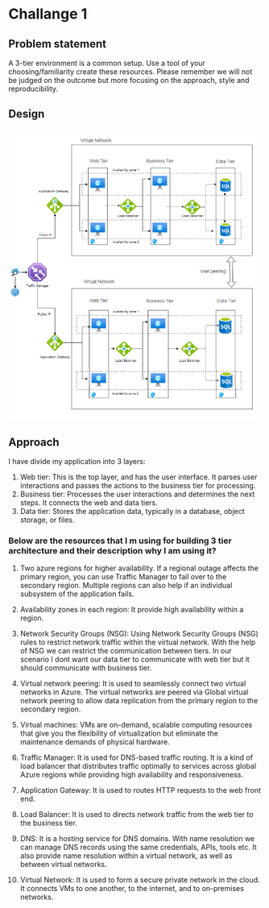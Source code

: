 # Challange 1

## Problem statement

A 3-tier environment is a common setup. Use a tool of your choosing/familiarity create these
resources. Please remember we will not be judged on the outcome but more focusing on the
approach, style and reproducibility.


## Design

![](3layer-architecture.PNG)

## Approach

I have divide my application into 3 layers:
1. Web tier: This is the top layer, and has the user interface. It parses user interactions and passes the actions to the business tier for processing.
2. Business tier: Processes the user interactions and determines the next steps. It connects the web and data tiers.
3. Data tier: Stores the application data, typically in a database, object storage, or files.

### Below are the resources that I m using for building 3 tier architecture and their description why I am using it?

1. Two azure regions for higher availability. If a regional outage affects the primary region, you can use Traffic Manager to fail over to the secondary region. Multiple regions can also help if an individual subsystem of the application fails.

2. Availability zones in each region: It provide high availability within a region.

3. Network Security Groups (NSG): Using Network Security Groups (NSG) rules to restrict network traffic within the virtual network. With the help of NSG we can restrict the communication between tiers. In our scenario I dont want our data tier to communicate with web tier but it should communicate with business tier.

4. Virtual network peering: It is used to seamlessly connect two virtual networks in Azure. The virtual networks are peered via Global virtual network peering to allow data replication from the primary region to the secondary region.
5. Virtual machines: VMs are on-demand, scalable computing resources that give you the flexibility of virtualization but eliminate the maintenance demands of physical hardware. 
6. Traffic Manager: It is used for DNS-based traffic routing. It is a kind of load balancer that distributes traffic optimally to services across global Azure regions while providing high availability and responsiveness. 
7. Application Gateway: It is used to routes HTTP requests to the web front end. 
8. Load Balancer: It is used to directs network traffic from the web tier to the business tier. 
9. DNS: It is a hosting service for DNS domains. With name resolution we can manage  DNS records using the same credentials, APIs, tools etc. It also provide name resolution within a virtual network, as well as between virtual networks.
10. Virtual Network: It is used to form a secure private network in the cloud. It connects VMs to one another, to the internet, and to on-premises networks.

